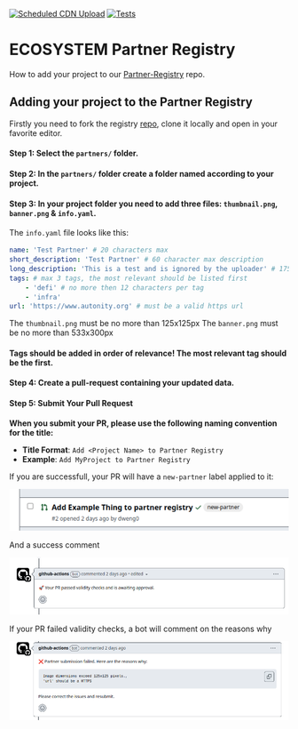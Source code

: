 [![Scheduled CDN Upload](https://github.com/autonity/partner-registry/actions/workflows/scheduled-deployment.yaml/badge.svg)](https://github.com/autonity/partner-registry/actions/workflows/scheduled-deployment.yaml) [![Tests](https://github.com/autonity/partner-registry/actions/workflows/unit-tests.yaml/badge.svg?branch=develop)](https://github.com/autonity/partner-registry/actions/workflows/unit-tests.yaml)

# ECOSYSTEM Partner Registry

How to add your project to our [Partner-Registry](https://github.com/autonity/partner-registry) repo.

## Adding your project to the Partner Registry

Firstly you need to fork the registry [repo](https://github.com/autonity/partner-registry), clone it locally and open in your favorite editor.

#### Step 1: Select the `partners/` folder.

#### Step 2: In the `partners/` folder create a folder named according to your project.

#### Step 3: In your project folder you need to add three files: `thumbnail.png`, `banner.png` & `info.yaml`.

The `info.yaml` file looks like this:

```yaml
name: 'Test Partner' # 20 characters max
short_description: 'Test Partner' # 60 character max description
long_description: 'This is a test and is ignored by the uploader' # 175 character max
tags: # max 3 tags, the most relevant should be listed first
    - 'defi' # no more then 12 characters per tag
    - 'infra'
url: 'https://www.autonity.org' # must be a valid https url
```

The `thumbnail.png` must be no more than 125x125px
The `banner.png` must be no more than 533x300px

#### Tags should be added in order of relevance! The most relevant tag should be the first.

#### Step 4: Create a pull-request containing your updated data.

#### Step 5: Submit Your Pull Request

**When you submit your PR, please use the following naming convention for the title:**

-   **Title Format**: `Add <Project Name> to Partner Registry`
-   **Example**: `Add MyProject to Partner Registry`

If you are successfull, your PR will have a `new-partner` label applied to it:

![Success Bot Label](resources/tutorial/success-label.png)

And a success comment

![Success Bot Comment](resources/tutorial/success-bot-comment.png)

If your PR failed validity checks, a bot will comment on the reasons why

![Failure bot comment](resources/tutorial/failure-bot-comment.png)
